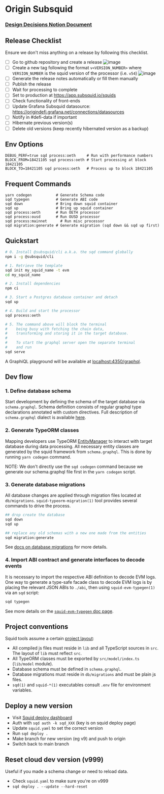 # Origin Subsquid

### [Design Decisions Notion Document](https://www.notion.so/originprotocol/Subsquid-Design-Decisions-04ef82ae0d6848d1b14de893e9929ce4#d8e8d367069c4a619809e926f72db074)

## Release Checklist

Ensure we don't miss anything on a release by following this checklist.

- [ ] Go to github repository and create a release
![image](https://github.com/user-attachments/assets/ddc39ba2-b38f-4b1a-96a1-14700d38cca0)
- [ ] Create a new tag following the format `v<VERSION_NUMBER>` where `VERSION_NUMBER` is the squid version of the processor (i.e. `v54`)
![image](https://github.com/user-attachments/assets/df3198ce-4889-43c2-b9eb-37ae146f0c68)
- [ ] Generate the release notes automatically or fill them manually
- [ ] Publish the release
- [ ] Wait for processing to complete
- [ ] Set to production at https://app.subsquid.io/squids
- [ ] Check functionality of front-ends
- [ ] Update Grafana Subsquid datasource: https://origindefi.grafana.net/connections/datasources
- [ ] Notify in #defi-data if important
- [ ] Hibernate previous version(s)
- [ ] Delete old versions (keep recently hibernated version as a backup)

## Env Options

```shell
DEBUG_PERF=true sqd process:oeth     # Run with performance numbers
BLOCK_FROM=18421105 sqd process:oeth # Start processing at block 18421105
BLOCK_TO=18421105 sqd process:oeth   # Process up to block 18421105
```

## Frequent Commands

```shell
yarn codegen           # Generate Schema code
sqd typegen            # Generate ABI code
sqd down               # Bring down squid container
sqd up                 # Bring up squid container
sqd process:oeth       # Run OETH processor
sqd process:ousd       # Run OUSD processor
sqd process:mainnet      # Run misc processor
sqd migration:generate # Generate migration (sqd down && sqd up first)
```

## Quickstart

```bash
# 0. Install @subsquid/cli a.k.a. the sqd command globally
npm i -g @subsquid/cli

# 1. Retrieve the template
sqd init my_squid_name -t evm
cd my_squid_name

# 2. Install dependencies
npm ci

# 3. Start a Postgres database container and detach
sqd up

# 4. Build and start the processor
sqd process:oeth

# 5. The command above will block the terminal
#    being busy with fetching the chain data,
#    transforming and storing it in the target database.
#
#    To start the graphql server open the separate terminal
#    and run
sqd serve
```

A GraphiQL playground will be available at [localhost:4350/graphql](http://localhost:4350/graphql).

## Dev flow

### 1. Define database schema

Start development by defining the schema of the target database via `schema.graphql`.
Schema definition consists of regular graphql type declarations annotated with custom directives.
Full description of `schema.graphql` dialect is available [here](https://docs.subsquid.io/basics/schema-file).

### 2. Generate TypeORM classes

Mapping developers use TypeORM [EntityManager](https://typeorm.io/#/working-with-entity-manager)
to interact with target database during data processing. All necessary entity classes are
generated by the squid framework from `schema.graphql`. This is done by running `yarn codegen`
command.

NOTE: We don't directly use the `sqd codegen` command because we generate our schema.graphql file first in
the `yarn codegen` script.

### 3. Generate database migrations

All database changes are applied through migration files located at `db/migrations`.
`squid-typeorm-migration(1)` tool provides several commands to drive the process.

```bash
## drop create the database
sqd down
sqd up

## replace any old schemas with a new one made from the entities
sqd migration:generate
```

See [docs on database migrations](https://docs.subsquid.io/basics/db-migrations) for more details.

### 4. Import ABI contract and generate interfaces to decode events

It is necessary to import the respective ABI definition to decode EVM logs. One way to generate a type-safe facade class
to decode EVM logs is by placing the relevant JSON ABIs to `./abi`, then using `squid-evm-typegen(1)` via an `sqd`
script:

```bash
sqd typegen
```

See more details on the [`squid-evm-typegen` doc page](https://docs.subsquid.io/evm-indexing/squid-evm-typegen).

## Project conventions

Squid tools assume a certain [project layout](https://docs.subsquid.io/basics/squid-structure):

- All compiled js files must reside in `lib` and all TypeScript sources in `src`.
  The layout of `lib` must reflect `src`.
- All TypeORM classes must be exported by `src/model/index.ts` (`lib/model` module).
- Database schema must be defined in `schema.graphql`.
- Database migrations must reside in `db/migrations` and must be plain js files.
- `sqd(1)` and `squid-*(1)` executables consult `.env` file for environment variables.

## Deploy a new version

- Visit [Squid deploy dashboard](https://app.subsquid.io/squids/deploy)
- Auth with `sqd auth -k sqd_XXX` (key is on squid deploy page)
- Update `squid.yaml` to set the correct version
- Run `sqd deploy .`
- Make branch for new version (eg v9) and push to origin
- Switch back to main branch

## Reset cloud dev version (v999)

Useful if you made a schema change or need to reload data.

- Check `squid.yaml` to make sure you're on v999
- `sqd deploy . --update --hard-reset`

